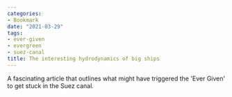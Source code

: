 ```yaml
---
categories:
- Bookmark
date: "2021-03-29"
tags:
- ever-given
- evergreen
- suez-canal
title: The interesting hydrodynamics of big ships
---
```


A fascinating article that outlines what might have triggered the 'Ever Given' to get stuck in the Suez canal.
